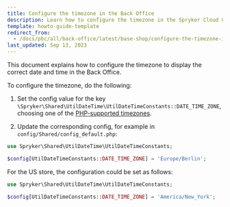 ```yaml
---
title: Configure the timezone in the Back Office
description: Learn how to configure the timezone in the Spryker Cloud Commerce OS Back Office to display the right time and date.
template: howto-guide-template
redirect_from:
  - /docs/pbc/all/back-office/latest/base-shop/configure-the-timezone-in-the-back-office.html
last_updated: Sep 13, 2023
---
```


This document explains how to configure the timezone to display the correct date and time in the Back Office.

To configure the timezone, do the following:

1. Set the config value for the key `\Spryker\Shared\UtilDateTime\UtilDateTimeConstants::DATE_TIME_ZONE`,
choosing one of the [PHP-supported timezones](https://www.php.net/manual/en/timezones.php).

2. Update the corresponding config, for example in `config/Shared/config_default.php`:

```php
use Spryker\Shared\UtilDateTime\UtilDateTimeConstants;

$config[UtilDateTimeConstants::DATE_TIME_ZONE] = 'Europe/Berlin';
```

For the US store, the configuration could be set as follows:

```php
use Spryker\Shared\UtilDateTime\UtilDateTimeConstants;

$config[UtilDateTimeConstants::DATE_TIME_ZONE] = 'America/New_York';
```
